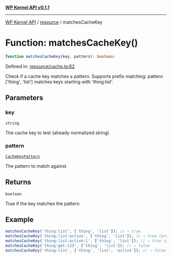 [**WP Kernel API v0.1.1**](../../README.md)

---

[WP Kernel API](../../README.md) / [resource](../README.md) / matchesCacheKey

# Function: matchesCacheKey()

```ts
function matchesCacheKey(key, pattern): boolean;
```

Defined in: [resource/cache.ts:62](https://github.com/theGeekist/wp-kernel/blob/main/packages/kernel/src/resource/cache.ts#L62)

Check if a cache key matches a pattern.
Supports prefix matching: pattern ['thing', 'list'] matches keys starting with 'thing:list'.

## Parameters

### key

`string`

The cache key to test (already normalized string)

### pattern

[`CacheKeyPattern`](../type-aliases/CacheKeyPattern.md)

The pattern to match against

## Returns

`boolean`

True if the key matches the pattern

## Example

```ts
matchesCacheKey('thing:list', ['thing', 'list']); // → true
matchesCacheKey('thing:list:active', ['thing', 'list']); // → true (prefix match)
matchesCacheKey('thing:list:active:1', ['thing', 'list']); // → true (prefix match)
matchesCacheKey('thing:get:123', ['thing', 'list']); // → false
matchesCacheKey('thing:list', ['thing', 'list', 'active']); // → false
```
